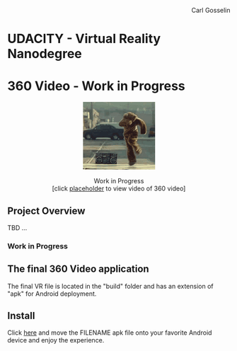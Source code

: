 <p align="right">
Carl Gosselin
</p>

# UDACITY - Virtual Reality Nanodegree

# 360 Video - Work in Progress

<p align="center">
<img src="pics/dancingbear.gif">
</p>
<p align="center">
Work in Progress <br>
[click <a target="_new" href="">placeholder</a> to view video of 360 video]
</p>


## Project Overview

TBD ...



### Work in Progress

## The final 360 Video application

The final VR file is located in the "build" folder and has an extension of "apk" for Android deployment.

## Install

Click <a href="https://github.com/carldgosselin/virtual_reality/blob/master/Project-5-VR-Gallery/build">here</a> and move the FILENAME apk file onto your favorite Android device and enjoy the experience.


